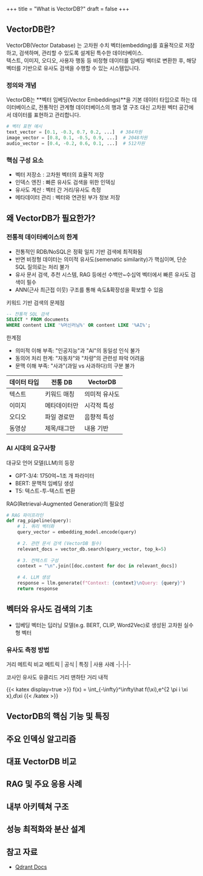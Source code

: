 +++
title = "What is VectorDB?"
draft = false
+++
## VectorDB란?
VectorDB(Vector Database) 는 고차원 수치 벡터(embedding)를 효율적으로 저장하고, 검색하며, 관리할 수 있도록 설계된 특수한 데이터베이스.  
텍스트, 이미지, 오디오, 사용자 행동 등 비정형 데이터를 임베딩 벡터로 변환한 후, 해당 벡터를 기반으로 유사도 검색을 수행할 수 있는 시스템입니다.

### 정의와 개념
VectorDB는 **벡터 임베딩(Vector Embeddings)**을 기본 데이터 타입으로 하는 데이터베이스로, 전통적인 관계형 데이터베이스의 행과 열 구조 대신 고차원 벡터 공간에서 데이터를 표현하고 관리합니다.
```python
# 벡터 표현 예시
text_vector = [0.1, -0.3, 0.7, 0.2, ...]  # 384차원
image_vector = [0.8, 0.1, -0.5, 0.9, ...]  # 2048차원
audio_vector = [0.4, -0.2, 0.6, 0.1, ...]  # 512차원
```

### 핵심 구성 요소
- 벡터 저장소 : 고차원 벡터의 효율적 저장
- 인덱스 엔진 : 빠른 유사도 검색을 위한 인덱싱
- 유사도 계산 : 벡터 간 거리/유사도 측정
- 메타데이터 관리 : 벡터와 연관된 부가 정보 저장


## 왜 VectorDB가 필요한가?
### 전통적 데이터베이스의 한계
- 전통적인 RDB/NoSQL은 정확 일치 기반 검색에 최적화됨
- 반면 비정형 데이터는 의미적 유사도(semenatic similarity)가 핵심이며, 단순 SQL 질의로는 처리 불가
- 유사 문서 검색, 추천 시스템, RAG 등에선 수백만~수십억 벡터에서 빠른 유사도 검색이 필수
- ANN(근사 최근접 이웃) 구조를 통해 속도&확장성을 확보할 수 있음

키워드 기반 검색의 문제점
```sql
-- 전통적 SQL 검색
SELECT * FROM documents 
WHERE content LIKE '%머신러닝%' OR content LIKE '%AI%';
```
한계점
- 의미적 이해 부족: "인공지능"과 "AI"의 동일성 인식 불가
- 동의어 처리 한계: "자동차"와 "차량"의 관련성 파악 어려움
- 문맥 이해 부족: "사과"(과일 vs 사과하다)의 구분 불가

데이터 타입 | 전통 DB | VectorDB
-|-|-
텍스트 | 키워드 매칭 | 의미적 유사도
이미지 | 메타데이터만 | 시각적 특성
오디오 | 파일 경로만 | 음향적 특성
동영상 | 제목/태그만 | 내용 기반

### AI 시대의 요구사항
대규모 언어 모델(LLM)의 등장
- GPT-3/4: 1750억~1조 개 파라미터
- BERT: 문맥적 임베딩 생성
- T5: 텍스트-투-텍스트 변환

RAG(Retrieval-Augmented Generation)의 필요성
```python
# RAG 파이프라인
def rag_pipeline(query):
    # 1. 쿼리 벡터화
    query_vector = embedding_model.encode(query)
    
    # 2. 관련 문서 검색 (VectorDB 필수)
    relevant_docs = vector_db.search(query_vector, top_k=5)
    
    # 3. 컨텍스트 구성
    context = "\n".join([doc.content for doc in relevant_docs])
    
    # 4. LLM 생성
    response = llm.generate(f"Context: {context}\nQuery: {query}")
    return response
```


## 벡터와 유사도 검색의 기초
- 임베딩 벡터는 딥러닝 모델(e.g. BERT, CLIP, Word2Vec)로 생성된 고차원 실수형 벡터
### 유사도 측정 방법
거리 메트릭 비교
메트릭 | 공식 | 특징 | 사용 사례
-|-|-|-

코사인 유사도
유클리드 거리
맨하탄 거리
내적


{{< katex display=true >}}
f(x) = \int_{-\infty}^\infty\hat f(\xi)\,e^{2 \pi i \xi x}\,d\xi
{{< /katex >}}

## VectorDB의 핵심 기능 및 특징

## 주요 인덱싱 알고리즘

## 대표 VectorDB 비교

## RAG 및 주요 응용 사례

## 내부 아키텍쳐 구조

## 성능 최적화와 분산 설계

## 참고 자료
- [Qdrant Docs](https://qdrant.tech/documentation/overview/?selector=aHRtbCA%2BIGJvZHkgPiBtYWluID4gc2VjdGlvbiA%2BIGRpdiA%2BIGRpdiA%2BIGRpdjpudGgtb2YtdHlwZSgyKSA%2BIGRpdiA%2BIGRpdjpudGgtb2YtdHlwZSgxKSA%2BIGFydGljbGUgPiBoMjpudGgtb2YtdHlwZSgyKQ%3D%3D&q=vectordb)